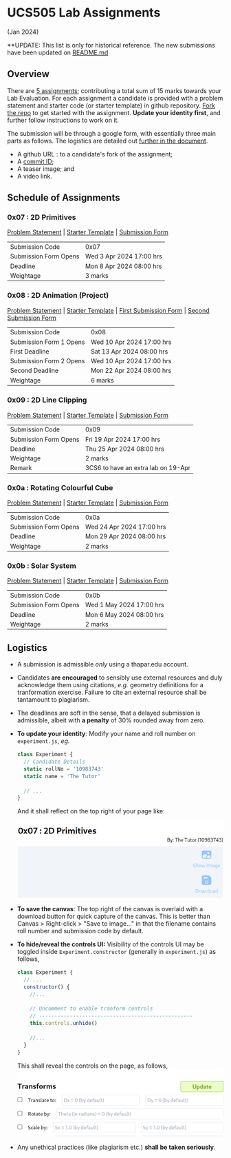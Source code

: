 # UCS505 Lab Assignments 
(Jan 2024)

**UPDATE: This list is only for historical reference.
The new submissions have been updated on
[README.md](./README.md)

## Overview ##

There are [5 assignments](#schedule-of-assignments);
contributing a total sum of 15 marks towards your Lab
Evaluation.  For each assignment a candidate is
provided with a problem statement and starter code (or
starter template) in github repository.  [Fork the
repo](https://docs.github.com/en/pull-requests/collaborating-with-pull-requests/working-with-forks/fork-a-repo)
to get started with the assignment.  **Update your
identity first**, and further follow instructions to
work on it.

The submission will be through a google form, with
essentially three main parts as follows.  The logistics
are detailed out [further in the
document](#logistics).
+ A github URL : to a candidate's fork of the
  assignment;
+ A [commit
ID](https://git-scm.com/book/en/v2/Git-Basics-Viewing-the-Commit-History); 
+ A teaser image; and 
+ A video link.


## Schedule of Assignments ##

### 0x07 : 2D Primitives ###
[Problem
Statement](./0x07.md) |
[Starter Template](https://github.com/tiet-ucs505/0x07-2d-primitives)
| [Submission Form](https://docs.google.com/forms/d/e/1FAIpQLSdmWJoYQzw2B_xgiqTSuYdEumigXqnRTr8fCIaA9ptPvf_KTQ/viewform?usp=pp_url&entry.1189318782=3CO6&entry.294246879=10210000&entry.117129202=Shakti+Mann&entry.1197422271=https://github.com/shaktimann000/)

|                       |                          |
|-----------------------|--------------------------|
| Submission Code       | 0x07                     |
| Submission Form Opens | Wed 3 Apr 2024 17:00 hrs |
| Deadline              | Mon 8 Apr 2024 08:00 hrs |
| Weightage             | 3 marks                  |

### 0x08 : 2D Animation (Project) ###
[Problem
Statement](./0x08.md) |
[Starter Template](https://github.com/tiet-ucs505/0x08-2d-animation-project)
| [First Submission Form](https://docs.google.com/forms/d/e/1FAIpQLSed6kxNCwgWZhej7wNamH5KpcSx03WXtDFQN0u1yLY7AaQ5sQ/viewform?usp=pp_url&entry.1189318782=3CO6&entry.294246879=10210000&entry.117129202=Shakti+Mann&entry.1197422271=https://github.com/shaktimann000/0x08) | [Second Submission Form](https://docs.google.com/forms/d/e/1FAIpQLSfqPOC6JAZbnGd6d7kflzy94OFvDiBj654cON969e5US9b0zg/viewform?usp=pp_url&entry.1189318782=3CO6&entry.294246879=10210000&entry.117129202=Shakti+Mann&entry.1197422271=https://github.com/shaktimann000/0x08)

|                         |                           |
|-------------------------|---------------------------|
| Submission Code         | 0x08                      |
| Submission Form 1 Opens | Wed 10 Apr 2024 17:00 hrs |
| First Deadline          | Sat 13 Apr 2024 08:00 hrs |
| Submission Form 2 Opens | Wed 10 Apr 2024 17:00 hrs |
| Second Deadline         | Mon 22 Apr 2024 08:00 hrs |
| Weightage               | 6 marks                   |


### 0x09 : 2D Line Clipping ###
[Problem
Statement](./0x09.md) |
[Starter Template](https://github.com/tiet-ucs505/0x09-2d-line-clipping)
| [Submission Form](https://docs.google.com/forms/d/e/1FAIpQLSc1mmH9ZBhpvH3ajKFbpPpzgTcvZBBG3_vs6kzND-H5_q3E_Q/viewform?usp=pp_url&entry.1189318782=3CO6&entry.294246879=10210000&entry.117129202=Shakti+Mann&entry.1197422271=https://github.com/shaktimann000/0x09)

|                       |                                     |
|-----------------------|-------------------------------------|
| Submission Code       | 0x09                                |
| Submission Form Opens | Fri 19 Apr 2024 17:00 hrs           |
| Deadline              | Thu 25 Apr 2024 08:00 hrs           |
| Weightage             | 2 marks                             |
| Remark                | 3CS6 to have an extra lab on 19-Apr |


### 0x0a : Rotating Colourful Cube ###
[Problem Statement](./0x0a.md) |
[Starter Template](https://github.com/tiet-ucs505/0x0a-rotating-colourful-cube)
| [Submission Form](https://docs.google.com/forms/d/e/1FAIpQLScBTZfmCkCzzmxTJflvpqvf628hT3GuNwgTAytvYyUImJc-cQ/viewform?usp=pp_url&entry.1189318782=3CO6&entry.294246879=10210000&entry.117129202=Shakti+Mann&entry.1197422271=https://github.com/shaktimann000/0x0a)

|                       |                           |
|-----------------------|---------------------------|
| Submission Code       | 0x0a                      |
| Submission Form Opens | Wed 24 Apr 2024 17:00 hrs |
| Deadline              | Mon 29 Apr 2024 08:00 hrs |
| Weightage             | 2 marks                   |

### 0x0b : Solar System ###
[Problem Statement](./0x0b.md) |
[Starter Template](https://github.com/tiet-ucs505/0x0b-solar-system)
| [Submission Form](https://docs.google.com/forms/d/e/1FAIpQLScBFxf5qgidlS_tVjWKTiwuYZ7aP07lvE9CxHi5AYRfyWfhDw/viewform?usp=pp_url&entry.1189318782=3CO6&entry.294246879=10210000&entry.117129202=Shakti+Mann&entry.1197422271=https://github.com/shaktimann000/0x0b)

|                       |                          |
|-----------------------|--------------------------|
| Submission Code       | 0x0b                     |
| Submission Form Opens | Wed 1 May 2024 17:00 hrs |
| Deadline              | Mon 6 May 2024 08:00 hrs |
| Weightage             | 2 marks                  |


## Logistics ##
+ A submission is admissible *only* using a thapar.edu
  account.
+ Candidates **are encouraged** to sensibly use
  external resources and duly acknowledge them using
  citations, *e.g.*  geometry definitions for a
  tranformation exercise.  Failure to cite an external
  resource shall be tantamount to plagiarism.
+ The deadlines are soft in the sense, that a delayed
  submission is admissible, albeit with **a penalty**
  of 30% rounded away from zero.
+ **To update your identity**: Modify your name and
  roll number on `experiment.js`, *eg.*

  ```javascript
  class Experiment {
    // Candidate Details
    static rollNo = '10983743'
    static name = 'The Tutor'

    // ...
  }
  ```
  And it shall reflect on the top right of your page
  like:
  
  ![](./assets/name-roll-example.png)
+ **To save the canvas**: The top right of the canvas
  is overlaid with a download button for quick capture
  of the canvas.  This is better than Canvas >
  Right-click > "Save to image..." in that the filename
  contains roll number and submission code by default.
+ **To hide/reveal the controls UI:** Visibility of the
  controls UI may be toggled inside
  `Experiment.constructor` (generally in
  `experiment.js`) as follows,

  ```javascript
  class Experiment {
    // ...
    constructor() {
      //...

      // Uncomment to enable tranform controls
      // --------------------------------------------------
      this.controls.unhide()

      //...
    }
  }
  ```
  This shall reveal the controls on the page, as
  follows,
  ![](./assets/controls-example.png)
+ Any unethical practices (like plagiarism etc.)
  **shall be taken seriously**.
